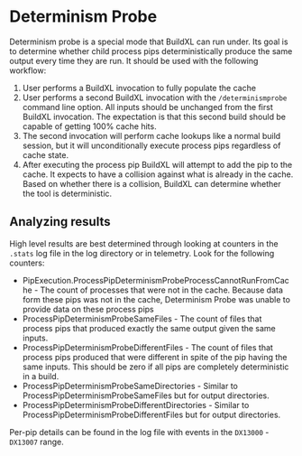# Determinism Probe
Determinism probe is a special mode that BuildXL can run under. Its goal is to determine whether child process pips deterministically produce the same output every time they are run. It should be used with the following workflow:
1. User performs a BuildXL invocation to fully populate the cache
1. User performs a second BuildXL invocation with the `/determinismprobe` command line option. All inputs should be unchanged from the first BuildXL invocation. The expectation is that this second build should be capable of getting 100% cache hits.
1. The second invocation will perform cache lookups like a normal build session, but it will unconditionally execute process pips regardless of cache state.
1. After executing the process pip BuildXL will attempt to add the pip to the cache. It expects to have a collision against what is already in the cache. Based on whether there is a collision, BuildXL can determine whether the tool is deterministic.

## Analyzing results
High level results are best determined through looking at counters in the `.stats` log file in the log directory or in telemetry. Look for the following counters:

* PipExecution.ProcessPipDeterminismProbeProcessCannotRunFromCache - The count of processes that were not in the cache. Because data form these pips was not in the cache, Determinism Probe was unable to provide data on these process pips
* ProcessPipDeterminismProbeSameFiles - The count of files that process pips that produced exactly the same output given the same inputs.
* ProcessPipDeterminismProbeDifferentFiles - The count of files that process pips produced that were different in spite of the pip having the same inputs. This should be zero if all pips are completely deterministic in a build.
* ProcessPipDeterminismProbeSameDirectories - Similar to ProcessPipDeterminismProbeSameFiles but for output directories.
* ProcessPipDeterminismProbeDifferentDirectories - Similar to ProcessPipDeterminismProbeDifferentFiles but for output directories.

Per-pip details can be found in the log file with events in the `DX13000` - `DX13007` range.
